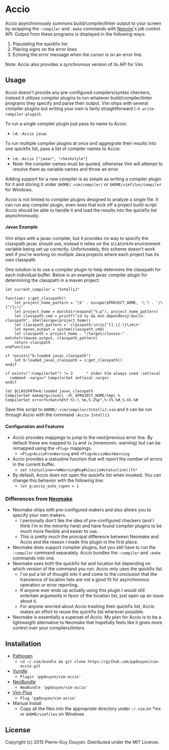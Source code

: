 Accio
=====

Accio asynchronously *summons* build/compiler/linter output to your screen by
wrapping the `:compiler` and `:make` commands with [Neovim][]'s job control
API.  Output from these programs is displayed in the following ways:

1. Populating the quickfix list
2. Placing signs on the error lines
3. Echoing the error message when the cursor is on an error line.

Note: Accio also provides a synchronous version of its API for Vim.


Usage
-----

Accio doesn't provide any pre-configured compilers/syntax checkers, instead it
utilizes compiler plugins to run whatever build/compiler/linter programs they
specify and parse their output.  Vim ships with several compiler plugins but
writing your own is fairly straightforward (`:h write-compiler-plugin`).

To run a single compiler plugin just pass its name to Accio:

- i.e. `:Accio javac`

To run multiple compiler plugins at once and aggregrate their results into one
quickfix list, pass a list of compiler names to Accio:

- i.e. `:Accio ["javac", "checkstyle"]`
- Note: the compiler names must be quoted, otherwise Vim will attempt to
  resolve them as variable names and throw an error

Adding support for a new compiler is as simple as writing a compiler plugin for
it and storing it under `$HOME/.vim/compiler/` or `$HOME/vimfiles/compiler` for
Windows.

Accio is not limited to compiler plugins designed to analyze a single file.  It
can run any compiler plugin, even ones that kick off a project build script.
Accio should be able to handle it and load the results into the quickfix list
asynchronously.


#### Javac Example

Vim ships with a javac compiler, but it provides no way to specify the
classpath javac should use, instead it relies on the `$CLASSPATH` environment
variable being set up correctly.  Unfortunately, this scheme doesn't work well
if you're working on multiple Java projects where each project has its own
classpath.

One solution is to use a compiler plugin to help determine the classpath for
each individual buffer.  Below is an example javac compiler plugin for
determining the classpath in a maven project:

```vim
let current_compiler = "IntelliJ"

function! s:get_classpath()
    let project_home_pattern = '\V' . escape($PROJECT_HOME, '\') . '/\[^/]\*/'
    let project_home = matchstr(expand("%:p"), project_home_pattern)
    let classpath_cmd = printf("cd %s && mvn dependency:build-classpath", shellescape(project_home))
    let classpath_pattern = 'classpath:\n\zs[^[].\{-\}\ze\n'
    let maven_output = system(classpath_cmd)
    let classpath = project_home . "/target/classes:" . matchstr(maven_output, classpath_pattern)
    return classpath
endfunction

if !exists("b:loaded_javac_classpath")
    let b:loaded_javac_classpath = s:get_classpath()
endif

if exists(":CompilerSet") != 2		" older Vim always used :setlocal
  command -nargs=* CompilerSet setlocal <args>
endif

let $CLASSPATH=b:loaded_javac_classpath
CompilerSet makeprg=javac\ -d\ $PROJECT_HOME/tmp\ %
CompilerSet errorformat=%E%f:%l:\ %m,%-Z%p^,%-C%.%#,%-G%.%#
```

Save this script to `$HOME/.vim/compiler/IntelliJ.vim` and it can be run
through Accio with the command `:Accio IntelliJ`.


#### Configuration and Features

- Accio provides mappings to jump to the next/previous error line.  By default
  these are mapped to `[w` and `]w` (mnemonic: warning) but can be remapped
  using the `<Plug>` mappings.
    - `<Plug>AccioPrevWarning` and `<Plug>AccioNextWarning`
- Accio provides a statusline function that will report the number of errors in
  the current buffer.
    - `set statusline+=%#WarningMsg#%{accio#statusline()}%*`
- By default, Accio does not open the quickfix list when invoked.  You can
  change this behavior with the following line:
    - `let g:accio_auto_copen = 1`



### Differences from [Neomake][]

- Neomake ships with pre-configured makers and also allows you to specify your
  own makers.
    - I personally don't like the idea of pre-configured checkers (and I think
      I'm in the minority here) and have found compiler plugins to be much more
      flexible and easier to use.
    - This is pretty much the principal difference between Neomake and Accio
      and the reason I made this plugin in the first place.
- Neomake does support compiler plugins, but you still have to run the
  `:compiler` command separately.  Accio bundles the `:compiler` and `:make`
  commands into one.
- Neomake uses both the quickfix list and location list depending on which
  version of the command you run.  Accio only uses the quickfix list.
    - I've put a lot of thought into it and come to the conclusion that the
      transience of location lists are not a good fit for asynchronous
      operation or error reporting.
    - If anyone ever ends up actually using this plugin I would still entertain
      arguments in favor of the location list, just open up an issue about it.
    - For anyone worried about Accio trashing their quickfix list, Accio makes
      an effort to reuse the quickfix list wherever possible.
- Neomake is essentially a superset of Accio.  My plan for Accio is to be a
  lightweight alternative to Neomake that hopefully feels like it gives more
  control over your compilers/linters.


Installation
------------

* [Pathogen][]
    * `cd ~/.vim/bundle && git clone https://github.com/pgdouyon/vim-accio.git`
* [Vundle][]
    * `Plugin 'pgdouyon/vim-accio'`
* [NeoBundle][]
    * `NeoBundle 'pgdouyon/vim-accio'`
* [Vim-Plug][]
    * `Plug 'pgdouyon/vim-accio'`
* Manual Install
    * Copy all the files into the appropriate directory under `~/.vim` on \*nix or
      `$HOME/vimfiles` on Windows


License
-------

Copyright (c) 2015 Pierre-Guy Douyon.  Distributed under the MIT License.


[Neovim]: https://github.com/neovim/neovim
[Neomake]: https://github.com/benekastah/neomake
[Pathogen]: https://github.com/tpope/vim-pathogen
[Vundle]: https://github.com/gmarik/Vundle.vim
[NeoBundle]: https://github.com/Shougo/neobundle.vim
[Vim-Plug]: https://github.com/junegunn/vim-plug
